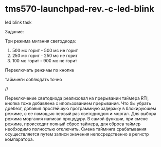 # tms570-launchpad-rev.-c-led-blink
 led blink task

Задание:

Три режима  мигания светодиода:


1) 500 мс горит - 500 мс не горит
2) 250 мс горит - 250 мс не горит
3) 100 мс горит - 900 мс не горит

Переключать режимы по кнопке

тайминги соблюдать точно

//

Переключение светодиода реализовал на прерывании таймера RTI,
кнопка тоже добавлена с ипользованием прерывания.
Что бы убрать дребезг, добавил простейшую программную задержку в блокирующем режиме,
с ее помощью первый раз светодиодом и моргал.
Для выбора режима моргания написал процедуру.
В самой функции, при смене режима, происходит полный сброс таймера, 
для сброса таймер необходимо полностью отключить. 
Смена тайминга срабатывания осуществляется путем записи значения непосредственно в регистр компаратора.
